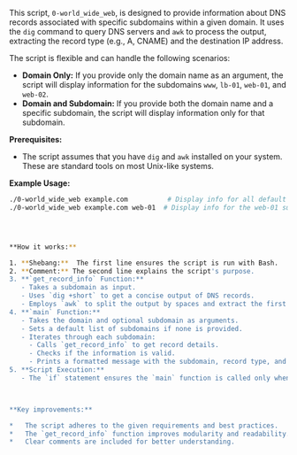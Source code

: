 This script, `0-world_wide_web`, is designed to provide information about DNS records associated with specific subdomains within a given domain. It uses the `dig` command to query DNS servers and `awk` to process the output, extracting the record type (e.g., A, CNAME) and the destination IP address.

The script is flexible and can handle the following scenarios:

- **Domain Only:** If you provide only the domain name as an argument, the script will display information for the subdomains `www`, `lb-01`, `web-01`, and `web-02`.
- **Domain and Subdomain:** If you provide both the domain name and a specific subdomain, the script will display information only for that subdomain.

**Prerequisites:**

- The script assumes that you have `dig` and `awk` installed on your system. These are standard tools on most Unix-like systems.

**Example Usage:**

```bash
./0-world_wide_web example.com          # Display info for all default subdomains
./0-world_wide_web example.com web-01  # Display info for the web-01 subdomain




**How it works:**

1. **Shebang:**  The first line ensures the script is run with Bash.
2. **Comment:** The second line explains the script's purpose.
3. **`get_record_info` Function:**
   - Takes a subdomain as input.
   - Uses `dig +short` to get a concise output of DNS records.
   - Employs `awk` to split the output by spaces and extract the first field (record type) and last field (destination).
4. **`main` Function:**
   - Takes the domain and optional subdomain as arguments.
   - Sets a default list of subdomains if none is provided.
   - Iterates through each subdomain:
     - Calls `get_record_info` to get record details.
     - Checks if the information is valid.
     - Prints a formatted message with the subdomain, record type, and destination.
5. **Script Execution:**
   - The `if` statement ensures the `main` function is called only when the script is run directly (not sourced).



**Key improvements:**

*   The script adheres to the given requirements and best practices.
*   The `get_record_info` function improves modularity and readability.
*   Clear comments are included for better understanding.
